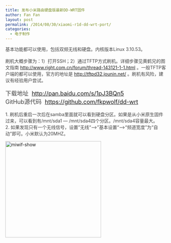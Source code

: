 ```yaml
---
title: 发布小米路由硬盘版最新DD-WRT固件
author: Fan Fan
layout: post
permalink: /2014/08/30/xiaomi-r1d-dd-wrt-port/
categories:
  - 电子制作
---
```

<span style="color: #444444;">基本功能都可以使用，包括双频无线和硬盘。内核版本Linux 3.10.53。</span><br style="color: #444444;" /><br style="color: #444444;" /><span style="color: #444444;">刷机大概步骤为：1）打开SSH；2）通过TFTP方式刷机。详细步骤见黄鹤兄的图文指南 </span><a style="color: #336699;" href="http://www.right.com.cn/forum/thread-143121-1-1.html" target="_blank">http://www.right.com.cn/forum/thread-143121-1-1.html</a><span style="color: #444444;"> 。一般TFTP客户端的都可以使用，官方的地址是 </span><a style="color: #336699;" href="http://tftpd32.jounin.net/" target="_blank">http://tftpd32.jounin.net/</a><span style="color: #444444;"> 。刷机有风险，建议有经验用户尝试。</span><br style="color: #444444;" /><br style="color: #444444;" /><span style="color: #444444; font-size: large;">下载地址  <a style="color: #336699;" href="http://pan.baidu.com/s/1pJ3BQn5" target="_blank">http://pan.baidu.com/s/1pJ3BQn5</a></span><br/><span style="color: #444444; font-size: large;">GitHub源代码  <a style="color: #336699;" href="https://github.com/fkpwolf/dd-wrt" target="_blank">https://github.com/fkpwolf/dd-wrt</a></span><br style="color: #444444;" /><br style="color: #444444;" /><span style="color: #444444;">1. 刷机后重启一次后在samba里面就可以看到硬盘分区。如果是从小米原生固件过来，可以看到有/mnt/sda1 &#8212; /mnt/sda4四个分区。/mnt/sda4容量最大。</span><br style="color: #444444;" /><span style="color: #444444;">2. 如果发现只有一个无线信号，设置&#8221;无线“&#8211;>”基本设置“&#8211;>“频道宽度”为“自动”即可。小米默认为20MHZ。</span>

[<img class="alignnone wp-image-1509 size-medium" src="http://fkpwolf.net/WordPress/wp-content/uploads/2014/08/miwif-show-298x300.png" alt="miwif-show" width="298" height="300" />][1]

&nbsp;

 [1]: http://fkpwolf.net/WordPress/wp-content/uploads/2014/08/miwif-show.png
